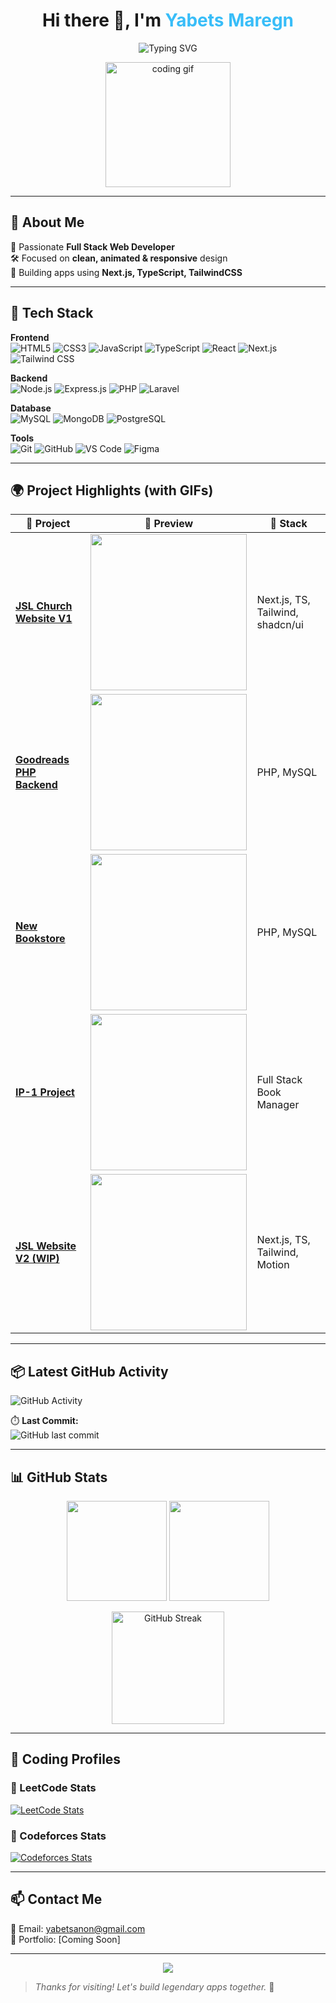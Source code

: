 <h1 align="center">Hi there 👋, I'm <span style="color:#38BDF8">Yabets Maregn</span></h1>

<p align="center">
  <img src="https://readme-typing-svg.demolab.com?font=Fira+Code&size=24&duration=3000&pause=1000&color=38BDF8&center=true&vCenter=true&width=600&lines=Hey+there!+I'm+Yabets+%2F+Anon.;Full+Stack+Web+Developer;Frontend+%7C+Backend+%7C+Database+%7C+Git+Lover" alt="Typing SVG" />
</p>

<p align="center">
  <img src="https://media.giphy.com/media/qgQUggAC3Pfv687qPC/giphy.gif" height="200" alt="coding gif" />
</p>

---

## 🚀 About Me

🎯 Passionate **Full Stack Web Developer**  
🛠️ Focused on **clean, animated & responsive** design  
🌱 Building apps using **Next.js, TypeScript, TailwindCSS**

---

## 🧰 Tech Stack

**Frontend**  
![HTML5](https://img.shields.io/badge/-HTML5-E34F26?style=for-the-badge&logo=html5&logoColor=white)
![CSS3](https://img.shields.io/badge/-CSS3-1572B6?style=for-the-badge&logo=css3)
![JavaScript](https://img.shields.io/badge/-JavaScript-F7DF1E?style=for-the-badge&logo=javascript&logoColor=black)
![TypeScript](https://img.shields.io/badge/-TypeScript-3178C6?style=for-the-badge&logo=typescript)
![React](https://img.shields.io/badge/-React-20232A?style=for-the-badge&logo=react)
![Next.js](https://img.shields.io/badge/-Next.js-000?style=for-the-badge&logo=next.js)
![Tailwind CSS](https://img.shields.io/badge/-Tailwind%20CSS-38B2AC?style=for-the-badge&logo=tailwind-css)

**Backend**  
![Node.js](https://img.shields.io/badge/-Node.js-339933?style=for-the-badge&logo=node.js)
![Express.js](https://img.shields.io/badge/-Express.js-000000?style=for-the-badge&logo=express)
![PHP](https://img.shields.io/badge/-PHP-777BB4?style=for-the-badge&logo=php)
![Laravel](https://img.shields.io/badge/-Laravel-FF2D20?style=for-the-badge&logo=laravel)

**Database**  
![MySQL](https://img.shields.io/badge/-MySQL-4479A1?style=for-the-badge&logo=mysql)
![MongoDB](https://img.shields.io/badge/-MongoDB-47A248?style=for-the-badge&logo=mongodb)
![PostgreSQL](https://img.shields.io/badge/-PostgreSQL-336791?style=for-the-badge&logo=postgresql)

**Tools**  
![Git](https://img.shields.io/badge/-Git-F05032?style=for-the-badge&logo=git)
![GitHub](https://img.shields.io/badge/-GitHub-181717?style=for-the-badge&logo=github)
![VS Code](https://img.shields.io/badge/-VS%20Code-007ACC?style=for-the-badge&logo=visual-studio-code)
![Figma](https://img.shields.io/badge/-Figma-F24E1E?style=for-the-badge&logo=figma)

---

## 🌍 Project Highlights (with GIFs)

| 🚀 Project | 📸 Preview | 🔧 Stack |
|-----------|------------|----------|
| **[JSL Church Website V1](https://jsl-evvu.vercel.app/)** | <img src="https://project-gif-url.com/jsl-v1.gif" width="250"/> | Next.js, TS, Tailwind, shadcn/ui |
| **[Goodreads PHP Backend](https://github.com/anon381/goodreads-php-backend)** | <img src="https://project-gif-url.com/goodreads.gif" width="250"/> | PHP, MySQL |
| **[New Bookstore](https://github.com/anon381/new_bookstore-main)** | <img src="https://project-gif-url.com/bookstore.gif" width="250"/> | PHP, MySQL |
| **[IP-1 Project](https://github.com/anon381/IP-1-Project)** | <img src="https://project-gif-url.com/ip1.gif" width="250"/> | Full Stack Book Manager |
| **[JSL Website V2 (WIP)](https://trial-jsl.vercel.app/)** | <img src="https://project-gif-url.com/jsl-v2.gif" width="250"/> | Next.js, TS, Tailwind, Motion |

---

## 📦 Latest GitHub Activity

![GitHub Activity](https://github-readme-activity-graph.cyclic.app/graph?username=anon381&theme=github-compact)

⏱️ **Last Commit:**  
![GitHub last commit](https://img.shields.io/github/last-commit/anon381/goodreads-php-backend?style=for-the-badge)

---

## 📊 GitHub Stats

<p align="center">
  <img src="https://github-readme-stats.vercel.app/api?username=anon381&show_icons=true&count_private=true&theme=tokyonight" height="160"/>
  <img src="https://github-readme-stats.vercel.app/api/top-langs/?username=anon381&layout=compact&theme=tokyonight" height="160"/>
</p>

<p align="center">
  <img src="https://streak-stats.demolab.com?user=anon381&theme=tokyonight" alt="GitHub Streak" height="180"/>
</p>

---

## 🧠 Coding Profiles

### 📘 LeetCode Stats  
[![LeetCode Stats](https://leetcard.jacoblin.cool/anonized?theme=dark&font=Fira+Code&ext=contest)](https://leetcode.com/anonized)


### 🧮 Codeforces Stats  
[![Codeforces Stats](https://codeforces-readme-stats.vercel.app/api/card?username=anonized&theme=dark)](https://codeforces.com/profile/anonized)

---

## 📫 Contact Me

📧 Email: yabetsanon@gmail.com  
📂 Portfolio: [Coming Soon]  

---

<p align="center">
  <img src="https://capsule-render.vercel.app/api?type=waving&color=38BDF8&height=100&section=footer"/>
</p>

> _Thanks for visiting! Let's build legendary apps together._ 🚀
